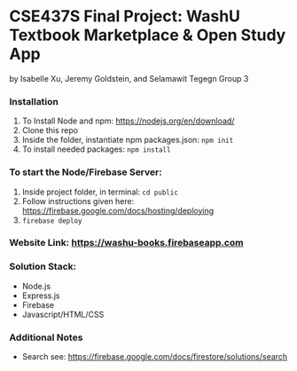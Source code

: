 # CSE437S Final Project: WashU Textbook Marketplace & Open Study App

by Isabelle Xu, Jeremy Goldstein, and Selamawit Tegegn
Group 3

### Installation
1. To Install Node and npm: https://nodejs.org/en/download/
2. Clone this repo
3. Inside the folder, instantiate npm packages.json: `npm init`
4. To install needed packages: `npm install`

### To start the Node/Firebase Server:
 1. Inside project folder, in terminal: `cd public`
 2. Follow instructions given here: https://firebase.google.com/docs/hosting/deploying
 3. `firebase deploy`

### Website Link: https://washu-books.firebaseapp.com


### Solution Stack:
- Node.js
- Express.js
- Firebase
- Javascript/HTML/CSS

### Additional Notes
- Search see: https://firebase.google.com/docs/firestore/solutions/search
